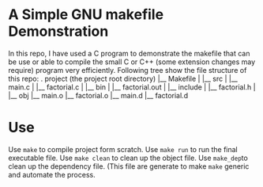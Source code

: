 A Simple GNU makefile Demonstration
===================================
In this repo, I have used a C program to demonstrate the makefile that can be use or able to compile the small C or C++ (some extension changes may require) program very efficiently.
Following tree show the file structure of this repo:
. project               (the project root directory)
|__ Makefile
|
|__ src
|   |__ main.c
|   |__ factorial.c
|
|__ bin
|   |__ factorial.out
|
|__ include
|   |__ factorial.h
|
|__ obj
    |__ main.o
    |__ factorial.o
    |__ main.d
    |__ factorial.d

Use
===
Use ```make``` to compile project form scratch.
Use ```make run``` to run the final executable file.
Use ```make clean``` to clean up the object file.
Use ```make_dep```to clean up the dependency file. (This file are generate to make ```make``` generic and automate the process.
